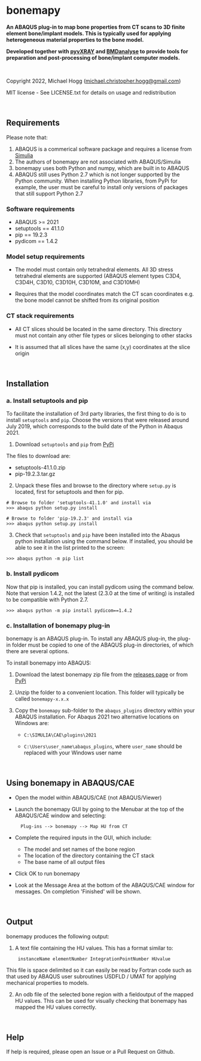 # bonemapy

**An ABAQUS plug-in to map bone properties from CT scans to 3D finite element bone/implant models. This is typically used for applying heterogeneous material properties to the 
bone model.**

**Developed together with [pyvXRAY](https://github.com/mhogg/pyvxray) and [BMDanalyse](https://github.com/mhogg/BMDanalyse) to provide tools for preparation and post-processing 
of bone/implant computer models.**

</br>

Copyright 2022, Michael Hogg (michael.christopher.hogg@gmail.com)

MIT license - See LICENSE.txt for details on usage and redistribution

</br>

## Requirements

Please note that:

1. ABAQUS is a commerical software package and requires a license from [Simulia](http://www.3ds.com/products-services/simulia/overview/)
2. The authors of bonemapy are not associated with ABAQUS/Simulia 
3. bonemapy uses both Python and numpy, which are built in to ABAQUS
4. ABAQUS still uses Python 2.7 which is not longer supported by the Python community. When installing Python libraries, from PyPi for example, the user must be careful to install only versions of packages that still support Python 2.7

### Software requirements

* ABAQUS  >= 2021
* setuptools == 41.1.0
* pip == 19.2.3
* pydicom == 1.4.2

### Model setup requirements

* The model must contain only tetrahedral elements. All 3D stress tetrahedral elements are supported (ABAQUS element types C3D4, C3D4H, C3D10, C3D10H, C3D10M, and C3D10MH)

* Requires that the model coordinates match the CT scan coordinates e.g. the bone model cannot be shifted from its original position

### CT stack requirements ###

* All CT slices should be located in the same directory. This directory must not contain any other file types or slices belonging to other stacks

* It is assumed that all slices have the same (x,y) coordinates at the slice origin

</br>

## Installation

### a. Install setuptools and pip

  To facilitate the installation of 3rd party libraries, the first thing to do is to install `setuptools` and `pip`. Choose the versions that were released around July 2019, which corresponds to the build date of the Python in Abaqus 2021.

  1. Download `setuptools` and `pip` from [PyPi](http://pypi.org)

  The files to download are:

  * setuptools-41.1.0.zip
  * pip-19.2.3.tar.gz

  2. Unpack these files and browse to the directory where `setup.py` is located, first for setuptools and then for pip.

    # Browse to folder 'setuptools-41.1.0' and install via
    >>> abaqus python setup.py install

    # Browse to folder 'pip-19.2.3' and install via
    >>> abaqus python setup.py install

  3. Check that `setuptools` and `pip` have been installed into the Abaqus python installation using the command below. If installed, you should be able to see it in the list printed to the screen:

    >>> abaqus python -m pip list

### b. Install pydicom

  Now that pip is installed, you can install pydicom using the command below. Note that version 1.4.2, not the latest (2.3.0 at the time of writing) is installed to be compatible with Python 2.7.

    >>> abaqus python -m pip install pydicom==1.4.2

### c. Installation of bonemapy plug-in  

bonemapy is an ABAQUS plug-in. To install any ABAQUS plug-in, the plug-in folder must be copied to one of the ABAQUS plug-in directories, of which there are several options. 

To install bonemapy into ABAQUS:

1. Download the latest bonemapy zip file from the [releases page](https://github.com/mhogg/bonemapy/releases) or from [PyPi](https://pypi.org/project/bonemapy/)

2. Unzip the folder to a convenient location. This folder will typically be called `bonemapy-x.x.x`

3. Copy the `bonemapy` sub-folder to the `abaqus_plugins` directory within your ABAQUS installation. For Abaqus 2021 two alternative locations on Windows are:

    * `C:\SIMULIA\CAE\plugins\2021`

    * `C:\Users\user_name\abaqus_plugins`, where `user_name` should be replaced with your Windows user name

</br>

## Using bonemapy in ABAQUS/CAE

* Open the model within ABAQUS/CAE (not ABAQUS/Viewer)

* Launch the bonemapy GUI by going to the Menubar at the top of the ABAQUS/CAE window and selecting:

        Plug-ins --> bonemapy --> Map HU from CT

* Complete the required inputs in the GUI, which include:

  + The model and set names of the bone region
  + The location of the directory containing the CT stack 
  + The base name of all output files

* Click OK to run bonemapy

* Look at the Message Area at the bottom of the ABAQUS/CAE window for messages. On completion 'Finished' will be shown.

</br>

## Output

bonemapy produces the following output:

1. A text file containing the HU values. This has a format similar to:

        instanceName elementNumber IntegrationPointNumber HUvalue

  This file is space delimited so it can easily be read by Fortran code such as that used by ABAQUS user subroutines USDFLD / UMAT for applying mechanical properties to models. 

2. An odb file of the selected bone region with a fieldoutput of the mapped HU values. This can be used for visually checking that bonemapy has mapped the HU values correctly.

</br>

## Help

If help is required, please open an Issue or a Pull Request on Github. 
